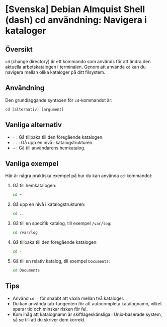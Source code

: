 # [Svenska] Debian Almquist Shell (dash) cd användning: Navigera i kataloger

## Översikt
`cd` (change directory) är ett kommando som används för att ändra den aktuella arbetskatalogen i terminalen. Genom att använda `cd` kan du navigera mellan olika kataloger på ditt filsystem.

## Användning
Den grundläggande syntaxen för `cd`-kommandot är:

```
cd [alternativ] [argument]
```

## Vanliga alternativ
- `-` : Gå tillbaka till den föregående katalogen.
- `..` : Gå upp en nivå i katalogstrukturen.
- `~` : Gå till användarens hemkatalog.

## Vanliga exempel
Här är några praktiska exempel på hur du kan använda `cd`-kommandot:

1. Gå till hemkatalogen:
   ```sh
   cd ~
   ```

2. Gå upp en nivå i katalogstrukturen:
   ```sh
   cd ..
   ```

3. Gå till en specifik katalog, till exempel `/var/log`:
   ```sh
   cd /var/log
   ```

4. Gå tillbaka till den föregående katalogen:
   ```sh
   cd -
   ```

5. Gå till en relativ katalog, till exempel `Documents`:
   ```sh
   cd Documents
   ```

## Tips
- Använd `cd -` för snabbt att växla mellan två kataloger.
- Du kan använda tab-tangenten för att autocompleta katalognamn, vilket sparar tid och minskar risken för fel.
- Kom ihåg att katalognamn är skiftlägeskänsliga i Unix-baserade system, så se till att du skriver dem korrekt.